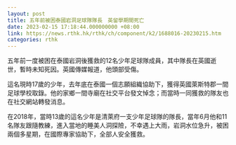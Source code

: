 ```yaml
---
layout: post
title: 五年前被困泰國岩洞足球隊隊長　英留學期間死亡
date: 2023-02-15 17:18:44.000000000 +08:00
link: https://news.rthk.hk/rthk/ch/component/k2/1688016-20230215.htm
categories: rthk
---
```


五年前一度被困在泰國岩洞後獲救的12名少年足球隊成員，其中隊長在英國逝世，暫時未知死因。英國傳媒報道，他頭部受傷。

這名現時17歲的少年，去年底在泰國一個志願組織協助下，獲得英國萊斯特郡一間足球學校取錄。他的家鄉一間寺廟在社交平台發文悼念；而當時一同獲救的隊友也在社交網站轉發消息。

在2018年，當時13歲的這名少年是清萊府一支少年足球隊的隊長，當年6月他和11名隊友跟隨教練，進入當地的睡美人洞探險，不幸遇上大雨，岩洞水位急升，被困兩個多星期，在國際專家協助下，全部人安全獲救。
